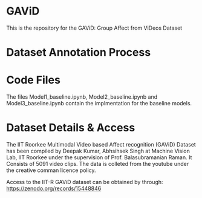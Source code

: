 # GAViD
This is the repository for the GAViD: Group Affect from ViDeos Dataset

# Dataset Annotation Process


# Code Files
The files Model1_baseline.ipynb, Model2_baseline.ipynb and Model3_baseline.ipynb contain the implmentation for the baseline models.

# Dataset Details & Access
The IIT Roorkee Multimodal Video based Affect recognition (GAViD) Dataset has been compiled by Deepak Kumar, Abhsihsek Singh at Machine Vision Lab, IIT Roorkee under the supervision of Prof. Balasubramanian Raman. It Consists of 5091 video clips. The data is colleted from the youtube under the creative comman licence policy.

Access to the IIT-R GAViD dataset can be obtained by through: https://zenodo.org/records/15448846

